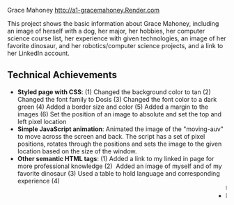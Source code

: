 Grace Mahoney
http://a1-gracemahoney.Render.com

This project shows the basic information about Grace Mahoney, including an image of herself with a dog, her major, her hobbies, her computer science course list, her experience with given technologies, an image of her favorite dinosaur, and her robotics/computer science projects, and a link to her LinkedIn account.

## Technical Achievements
- **Styled page with CSS**: (1) Changed the background color to tan
(2) Changed the font family to Dosis
(3) Changed the font color to a dark green
(4) Added a border size and color
(5) Added a margin to the images
(6) Set the position of an image to absolute and set the top and left pixel location
- **Simple JavaScript animation**: Animated the image of the "moving-auv" to move across the screen and back. The script has a set of pixel positions, rotates through the positions and sets the image to the given location based on the size of the window.
- **Other semantic HTML tags**: (1) <a> Added a link to my linked in page for more professional knowledge
(2) <img> Added an image of myself and of my favorite dinosaur 
(3) <table> Used a table to hold language and corresponding experience
(4) <marquee> Used marquee to have an image scroll across the screen
(5) <li> Listed all computer science courses taken at WPI
(6) <script> Added a JavaScript animation
(7) <footer> Made a footer of the webpage that included a link to my LinkedIn to learn more about Grace Mahoney

## Design Achievements
- **Color palette**: Dark green #486445, light green #768C6D, tan #D7CEC9, white #FFFBFF, black #2B2C2B
Dark green is used for the titles and headings. Light green is used as sub-headings and image borders. Tan is the background color. White is the background of the table experience table. Black is used for the main body text.
- **Google Fonts**: I used Dosis as the font for the primary text in my site.